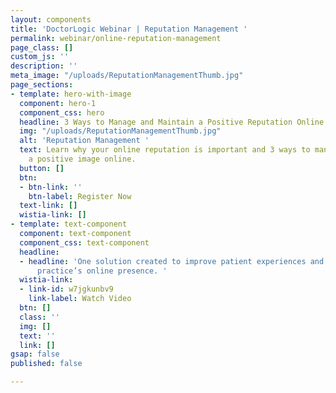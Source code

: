 ```yaml
---
layout: components
title: 'DoctorLogic Webinar | Reputation Management '
permalink: webinar/online-reputation-management
page_class: []
custom_js: ''
description: ''
meta_image: "/uploads/ReputationManagementThumb.jpg"
page_sections:
- template: hero-with-image
  component: hero-1
  component_css: hero
  headline: 3 Ways to Manage and Maintain a Positive Reputation Online
  img: "/uploads/ReputationManagementThumb.jpg"
  alt: 'Reputation Management '
  text: Learn why your online reputation is important and 3 ways to manage and maintain
    a positive image online.
  button: []
  btn:
  - btn-link: ''
    btn-label: Register Now
  text-link: []
  wistia-link: []
- template: text-component
  component: text-component
  component_css: text-component
  headline:
  - headline: 'One solution created to improve patient experiences and help grow your
      practice’s online presence. '
  wistia-link:
  - link-id: w7jgkunbv9
    link-label: Watch Video
  btn: []
  class: ''
  img: []
  text: ''
  link: []
gsap: false
published: false

---
```

